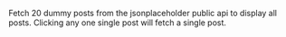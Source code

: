 Fetch 20 dummy posts from the jsonplaceholder public api to display all posts.
Clicking any one single post will fetch a single post.
